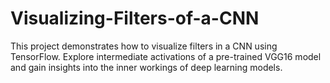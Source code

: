 # Visualizing-Filters-of-a-CNN
This project demonstrates how to visualize filters in a CNN using TensorFlow. Explore intermediate activations of a pre-trained VGG16 model and gain insights into the inner workings of deep learning models.
